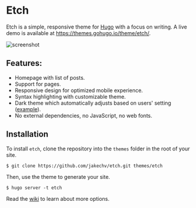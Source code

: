 # Etch

Etch is a simple, responsive theme for [Hugo](https://gohugo.io) with a focus on writing. A live demo is available at https://themes.gohugo.io/theme/etch/.

![screenshot](https://raw.githubusercontent.com/LukasJoswiak/etch/master/images/screenshot_small.png)

## Features:

* Homepage with list of posts.
* Support for pages.
* Responsive design for optimized mobile experience.
* Syntax highlighting with customizable theme.
* Dark theme which automatically adjusts based on users' setting ([example](https://github.com/LukasJoswiak/etch/wiki/Dark-mode)).
* No external dependencies, no JavaScript, no web fonts.

## Installation

To install `etch`, clone the repository into the `themes` folder in the root of your site.

```
$ git clone https://github.com/jakechv/etch.git themes/etch
```

Then, use the theme to generate your site.

```
$ hugo server -t etch
```

Read the [wiki](https://github.com/LukasJoswiak/etch/wiki) to learn about more options.
